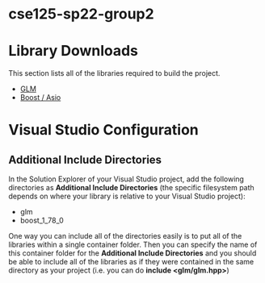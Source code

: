 # cse125-sp22-group2

# Library Downloads
This section lists all of the libraries required to build the project.
- [GLM](https://sourceforge.net/projects/glm.mirror/)
- [Boost / Asio](https://www.boost.org/users/download/)

# Visual Studio Configuration
## Additional Include Directories
In the Solution Explorer of your Visual Studio project, add the following directories
as **Additional Include Directories** (the specific filesystem path depends on where your library is
relative to your Visual Studio project):
- glm
- boost_1_78_0

One way you can include all of the directories easily is to put all of the libraries within a single container
folder. Then you can specify the name of this container folder for the **Additional Include Directories** and you
should be able to include all of the libraries as if they were contained in the same directory as your project 
(i.e. you can do **include <glm/glm.hpp>**) 